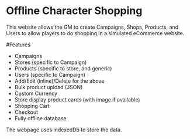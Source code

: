 # Offline Character Shopping

This website allows the GM to create Campaigns, Shops, Products, and Users to allow players to do shopping in a simulated eCommerce website.

#Features
* Campaigns
* Stores (specific to Campaign)
* Products (specific to store, and generic)
* Users (specific to Campaign)
* Add/Edit (inline)/Delete for the above
* Bulk product upload (JSON)
* Custom Currency
* Store display product cards (with image if available)
* Shopping Cart
* Checkout
* Fully offline database

The webpage uses indexedDb to store the data.
